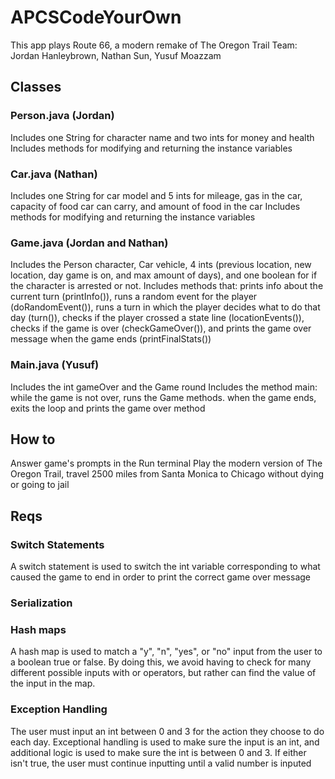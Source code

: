 # APCSCodeYourOwn
This app plays Route 66, a modern remake of The Oregon Trail
Team: Jordan Hanleybrown, Nathan Sun, Yusuf Moazzam
## Classes
### Person.java (Jordan)
Includes one String for character name and two ints for money and health
Includes methods for modifying and returning the instance variables
### Car.java (Nathan)
Includes one String for car model and 5 ints for mileage, gas in the car, capacity of food car can carry, and amount of food in the car
Includes methods for modifying and returning the instance variables
### Game.java (Jordan and Nathan)
Includes the Person character, Car vehicle, 4 ints (previous location, new location, day game is on, and max amount of days), and one boolean for if the character is arrested or not.
Includes methods that: prints info about the current turn (printInfo()), runs a random event for the player (doRandomEvent()), runs a turn in which the player decides what to do that day (turn()), checks if the player crossed a state line (locationEvents()), checks if the game is over (checkGameOver()), and prints the game over message when the game ends (printFinalStats())
### Main.java (Yusuf)
Includes the int gameOver and the Game round
Includes the method main: while the game is not over, runs the Game methods. when the game ends, exits the loop and prints the game over method
## How to
Answer game's prompts in the Run terminal
Play the modern version of The Oregon Trail, travel 2500 miles from Santa Monica to Chicago without dying or going to jail
## Reqs
### Switch Statements
A switch statement is used to switch the int variable corresponding to what caused the game to end in order to print the correct game over message
### Serialization
### Hash maps
A hash map is used to match a "y", "n", "yes", or "no" input from the user to a boolean true or false. By doing this, we avoid having to check for many different possible inputs with or operators, but rather can find the value of the input in the map.
### Exception Handling
The user must input an int between 0 and 3 for the action they choose to do each day. Exceptional handling is used to make sure the input is an int, and additional logic is used to make sure the int is between 0 and 3. If either isn't true, the user must continue inputting until a valid number is inputed